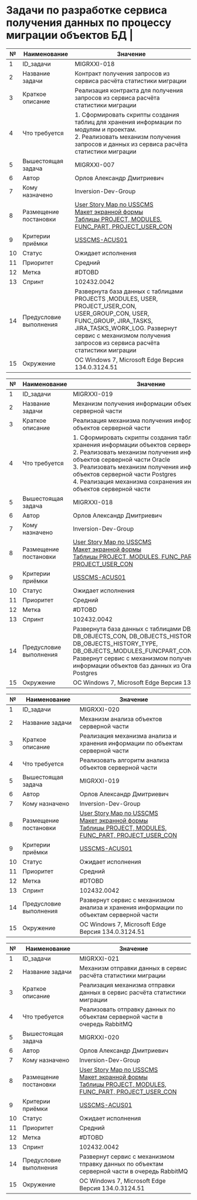 # Задачи по разработке сервиса получения данных по процессу миграции объектов БД                                                                                                  |

|№   | Наименование           | Значение                                                                                                                                               |
|-----| --------------------- | ------------------------------------------------------------------------------------------------------------------------------------------------------ |
| 1   | ID_задачи             | MIGRXXI-018                                                                                                                                            |
| 2   | Название задачи       | Контракт получения запросов из сервиса расчёта статистики миграции                                                                                     |
| 3   | Краткое описание      | Реализация контракта для получения запросов из сервиса расчёта статистики миграции                                                                     |
| 4   | Что требуется         | 1. Сформировать скрипты создания таблиц для хранения информации по модулям и проектам.<br/>2. Реализовать механизм получения запросов и данных из сервиса расчёта статистики миграции                                                                   |
| 5   | Вышестоящая задача    | MIGRXXI-007                                                                                                                                            |
| 6   | Автор                 | Орлов Александр Дмитриевич                                                                                                                             |
| 7   | Кому назначено        | Inversion-Dev-Group                                                                                                                                    |
| 8   | Размещение постановки | [User Story Map по USSCMS](../requirements.md#usscms-user-story)<br/>[Макет экранной формы](../uiux.md#wf4)<br/>[Таблицы PROJECT, MODULES, FUNC_PART, PROJECT_USER_CON](../ac/AC.md#us01)                                                                                                                                                                               |
| 9   | Критерии приёмки      | [USSCMS-ACUS01](../ac/AC.md#usscms-acus01)                                                                                                             |
| 10  | Статус                | Ожидает исполнения                                                                                                                                     |
| 11  | Приоритет             | Средний                                                                                                                                                |
| 12  | Метка                 | #DTOBD                                                                                                                                                 |
| 13  | Спринт                | 102432.0042                                                                                                                                            |
| 14  | Предусловие выполнения| Развернута база данных с таблицами PROJECTS ,MODULES, USER, PROJECT_USER_CON, USER_GROUP_CON, USER, FUNC_GROUP, JIRA_TASKS, JIRA_TASKS_WORK_LOG. Развернут сервис с механизмом получения запросов из сервиса расчёта статистики миграции                                                                                                             |
| 15  | Окружение             | OC Windows 7, Microsoft Edge Версия 134.0.3124.51   

|№   | Наименование           | Значение                                                                                                                                               |
|-----| --------------------- | ------------------------------------------------------------------------------------------------------------------------------------------------------ |
| 1   | ID_задачи             | MIGRXXI-019                                                                                                                                            |
| 2   | Название задачи       | Механизм получения информации объектов серверной части                                                                                                 |
| 3   | Краткое описание      | Реализация механизма получения информации объектов серверной части                                                                                     |
| 4   | Что требуется         | 1. Сформировать скрипты создания таблиц для хранения информации объектов серверной части<br/> 2. Реализовать механизм получения информации объектов серверной части Oracle<br/> 3. Реализовать механизм получения информации объектов серверной части Postgres<br/> 4. Реализация механизма сохранения информации объектов серверной части                                                                 |
| 5   | Вышестоящая задача    | MIGRXXI-018                                                                                                                                            |
| 6   | Автор                 | Орлов Александр Дмитриевич                                                                                                                             |
| 7   | Кому назначено        | Inversion-Dev-Group                                                                                                                                    |
| 8   | Размещение постановки | [User Story Map по USSCMS](../requirements.md#usscms-user-story)<br/>[Макет экранной формы](../uiux.md#wf4)<br/>[Таблицы PROJECT, MODULES, FUNC_PART, PROJECT_USER_CON](../ac/AC.md#us01)                                                                                                                                                                               |
| 9   | Критерии приёмки      | [USSCMS-ACUS01](../ac/AC.md#usscms-acus01)                                                                                                             |
| 10  | Статус                | Ожидает исполнения                                                                                                                                     |
| 11  | Приоритет             | Средний                                                                                                                                                |
| 12  | Метка                 | #DTOBD                                                                                                                                                 |
| 13  | Спринт                | 102432.0042                                                                                                                                            |
| 14  | Предусловие выполнения| Развернута база данных с таблицами DB_OBJECTS, DB_OBJECTS_CON, DB_OBJECTS_HISTORY, DB_OBJECTS_HISTORY_TYPE, DB_OBJECTS_MODULES_FUNCPART_CON,FUNC_PART. Развернут сервис с механизмом получения информации объектов баз данных из Oracle и Postgres                                                                                                           |
| 15  | Окружение             | OC Windows 7, Microsoft Edge Версия 134.0.3124.51                                                                                                      |

|№   | Наименование           | Значение                                                                                                                                               |
|-----| --------------------- | ------------------------------------------------------------------------------------------------------------------------------------------------------ |
| 1   | ID_задачи             | MIGRXXI-020                                                                                                                                            |
| 2   | Название задачи       | Механизм анализа объектов серверной части                                                                                                              |
| 3   | Краткое описание      | Реализация механизма анализа и хранения информации по объектам серверной части                                                                         |
| 4   | Что требуется         | Реализовать алгоритм анализа объектов серверной части                                                                                                  |
| 5   | Вышестоящая задача    | MIGRXXI-019                                                                                                                                            |
| 6   | Автор                 | Орлов Александр Дмитриевич                                                                                                                             |
| 7   | Кому назначено        | Inversion-Dev-Group                                                                                                                                    |
| 8   | Размещение постановки | [User Story Map по USSCMS](../requirements.md#usscms-user-story)<br/>[Макет экранной формы](../uiux.md#wf4)<br/>[Таблицы PROJECT, MODULES, FUNC_PART, PROJECT_USER_CON](../ac/AC.md#us01)                                                                                                                                                                               |
| 9   | Критерии приёмки      | [USSCMS-ACUS01](../ac/AC.md#usscms-acus01)                                                                                                             |
| 10  | Статус                | Ожидает исполнения                                                                                                                                     |
| 11  | Приоритет             | Средний                                                                                                                                                |
| 12  | Метка                 | #DTOBD                                                                                                                                                 |
| 13  | Спринт                | 102432.0042                                                                                                                                            |
| 14  | Предусловие выполнения| Развернут сервис с механизмом анализа и хранения информации по объектам серверной части                                                                |
| 15  | Окружение             | OC Windows 7, Microsoft Edge Версия 134.0.3124.51 

|№   | Наименование           | Значение                                                                                                                                               |
|-----| --------------------- | ------------------------------------------------------------------------------------------------------------------------------------------------------ |
| 1   | ID_задачи             | MIGRXXI-021                                                                                                                                            |
| 2   | Название задачи       | Механизм отправки данных в сервис расчёта статистики миграции                                                                                          |
| 3   | Краткое описание      | Реализация механизма отправки данных в сервис расчёта статистики миграции                                                                              |
| 4   | Что требуется         | Реализовать отправку данных по объектам серверной части в очередь RabbitMQ                                                                             |
| 5   | Вышестоящая задача    | MIGRXXI-020                                                                                                                                            |
| 6   | Автор                 | Орлов Александр Дмитриевич                                                                                                                             |
| 7   | Кому назначено        | Inversion-Dev-Group                                                                                                                                    |
| 8   | Размещение постановки | [User Story Map по USSCMS](../requirements.md#usscms-user-story)<br/>[Макет экранной формы](../uiux.md#wf4)<br/>[Таблицы PROJECT, MODULES, FUNC_PART, PROJECT_USER_CON](../ac/AC.md#us01)                                                                                                                                                                               |
| 9   | Критерии приёмки      | [USSCMS-ACUS01](../ac/AC.md#usscms-acus01)                                                                                                             |
| 10  | Статус                | Ожидает исполнения                                                                                                                                     |
| 11  | Приоритет             | Средний                                                                                                                                                |
| 12  | Метка                 | #DTOBD                                                                                                                                                 |
| 13  | Спринт                | 102432.0042                                                                                                                                            |
| 14  | Предусловие выполнения| Развернут сервис с механизмом тправку данных по объектам серверной части в очередь RabbitMQ                                                            |
| 15  | Окружение             | OC Windows 7, Microsoft Edge Версия 134.0.3124.51                                                                                                      |
